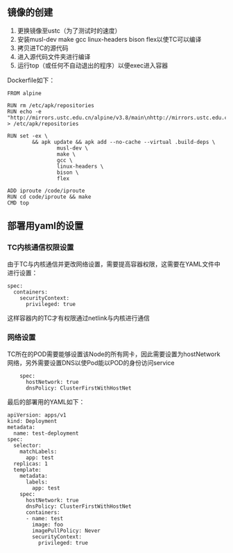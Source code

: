 ## 镜像的创建

1. 更换镜像至ustc（为了测试时的速度）
2. 安装musl-dev make gcc linux-headers bison flex以使TC可以编译 
3. 拷贝进TC的源代码
4. 进入源代码文件夹进行编译
5. 运行top（或任何不自动退出的程序）以便exec进入容器

Dockerfile如下：

```
FROM alpine

RUN rm /etc/apk/repositories
RUN echo -e "http://mirrors.ustc.edu.cn/alpine/v3.8/main\nhttp://mirrors.ustc.edu.cn/alpine/v3.8/community" > /etc/apk/repositories

RUN set -ex \
        && apk update && apk add --no-cache --virtual .build-deps \
                musl-dev \
                make \
                gcc \
                linux-headers \
                bison \
                flex

ADD iproute /code/iproute
RUN cd code/iproute && make
CMD top
```

## 部署用yaml的设置

### TC内核通信权限设置
由于TC与内核通信并更改网络设置，需要提高容器权限，这需要在YAML文件中进行设置：

```
spec:
  containers:
    securityContext:
      privileged: true
```
这样容器内的TC才有权限通过netlink与内核进行通信

### 网络设置

TC所在的POD需要能够设置该Node的所有网卡，因此需要设置为hostNetwork网络，另外需要设置DNS以使Pod能以POD的身份访问service

```
    spec:
      hostNetwork: true
      dnsPolicy: ClusterFirstWithHostNet
```

最后的部署用的YAML如下：

```
apiVersion: apps/v1
kind: Deployment
metadata:
  name: test-deployment
spec:
  selector:
    matchLabels:
      app: test
  replicas: 1
  template:
    metadata:
      labels:
        app: test
    spec:
      hostNetwork: true
      dnsPolicy: ClusterFirstWithHostNet
      containers:
      - name: test
        image: foo
        imagePullPolicy: Never
        securityContext:
          privileged: true
```

